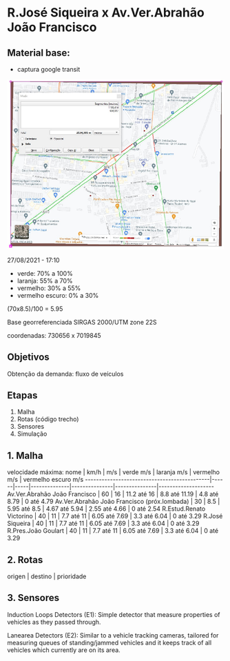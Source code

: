 # R.José Siqueira x Av.Ver.Abrahão João Francisco

## Material base:

- captura google transit

![captura google maps](imgs/2021-08-27-183944_dimensoes.jpg)

27/08/2021 - 17:10

- verde: 70% a 100%
- laranja: 55% a 70%
- vermelho: 30% a 55%
- vermelho escuro: 0% a 30%

(70x8.5)/100 = 5.95

Base georreferenciada SIRGAS 2000/UTM zone 22S

coordenadas: 730656 x 7019845

## Objetivos

Obtenção da demanda: fluxo de veículos

## Etapas

1. Malha
2. Rotas (código trecho)
3. Sensores
4. Simulação

## 1. Malha

velocidade máxima:
nome                                         | km/h | m/s | verde m/s    | laranja m/s   | vermelho m/s  | vermelho escuro m/s
---------------------------------------------|------|-----|--------------|---------------|---------------|--------------------
Av.Ver.Abrahão João Francisco                | 60   | 16  | 11.2 até 16  | 8.8 até 11.19 | 4.8 até 8.79  | 0 até 4.79
Av.Ver.Abrahão João Francisco (próx.lombada) | 30   | 8.5 | 5.95 até 8.5 | 4.67 até 5.94 | 2.55 até 4.66 | 0 até 2.54
R.Estud.Renato Victorino                     | 40   | 11  | 7.7 até 11   | 6.05 até 7.69 | 3.3 até 6.04  | 0 até 3.29
R.José Siqueira                              | 40   | 11  | 7.7 até 11   | 6.05 até 7.69 | 3.3 até 6.04  | 0 até 3.29
R.Pres.João Goulart                          | 40   | 11  | 7.7 até 11   | 6.05 até 7.69 | 3.3 até 6.04  | 0 até 3.29

## 2. Rotas

origen | destino | prioridade

## 3. Sensores

Induction Loops Detectors (E1): Simple detector that measure properties of vehicles as they passed through.

Lanearea Detectors (E2): Similar to a vehicle tracking cameras, tailored for measuring queues of standing/jammed vehicles and it keeps track of all vehicles which currently are on its area.